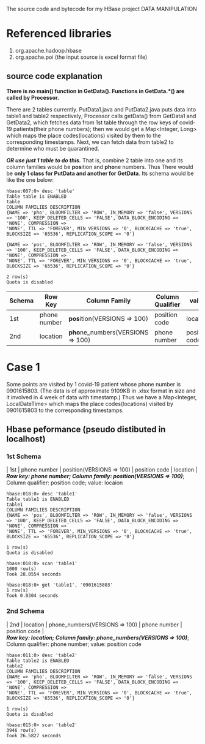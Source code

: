 The source code and bytecode for my HBase project DATA MANIPULATION

# Referenced libraries
1. org.apache.hadoop.hbase
2. org.apache.poi (the input source is excel format file)

## source code explanation
**There is no main() function in GetData(). Functions in GetData.*() are called by Processor.**

There are 2 tables currently. PutData1.java and PutData2.java puts data into table1 and table2 respectively; Processor calls getData() from GetData1 and GetData2, which fetches data from 1st table through the row keys of covid-19 patients(their phone numbers); then we would get a Map<Integer, Long> which maps the place codes(locations) visited by them to the corresponding timestamps. Next, we can fetch data from table2 to determine who must be quarantined. 

***OR use just 1 table to do this.*** That is, combine 2 table into one and its column families would be **pos**ition and **pho**ne numbers. Thus There would be **only 1 class for PutData and another for GetData**. Its schema would be like the one below:
```
hbase:007:0> desc 'table'
Table table is ENABLED
table
COLUMN FAMILIES DESCRIPTION
{NAME => 'pho', BLOOMFILTER => 'ROW', IN_MEMORY => 'false', VERSIONS => '100', KEEP_DELETED_CELLS => 'FALSE', DATA_BLOCK_ENCODING => 'NONE', COMPRESSION =>
'NONE', TTL => 'FOREVER', MIN_VERSIONS => '0', BLOCKCACHE => 'true', BLOCKSIZE => '65536', REPLICATION_SCOPE => '0'}

{NAME => 'pos', BLOOMFILTER => 'ROW', IN_MEMORY => 'false', VERSIONS => '100', KEEP_DELETED_CELLS => 'FALSE', DATA_BLOCK_ENCODING => 'NONE', COMPRESSION =>
'NONE', TTL => 'FOREVER', MIN_VERSIONS => '0', BLOCKCACHE => 'true', BLOCKSIZE => '65536', REPLICATION_SCOPE => '0'}

2 row(s)
Quota is disabled
```

| Schema | Row Key | Column Family | Column Qualifier | value |
| --- | --- | --- | --- | --- |
| 1st | phone number | **pos**ition(VERSIONS => 100) | position code | location |
| 2nd | location | **pho**ne_numbers(VERSIONS => 100) | phone number | position code |

# Case 1
Some points are visited by 1 covid-19 patient whose phone number is 0901615803. (The data is of approximate 9109KB in .xlsx format in size and it involved in 4 week of data with timestamp.) Thus we have a Map<Integer, LocalDateTime> which maps the place codes(locations) visited by 0901615803 to the corresponding timestamps.

## Hbase peformance (pseudo distibuted in localhost)
### 1st Schema
| 1st | phone number | position(VERSIONS => 100) | position code | location |  
***Row key: phone number; Column family: position(VERSIONS => 100)***; Column qualifier: position code; value: locaion
```
hbase:018:0> desc 'table1'
Table table1 is ENABLED
table1
COLUMN FAMILIES DESCRIPTION
{NAME => 'pos', BLOOMFILTER => 'ROW', IN_MEMORY => 'false', VERSIONS => '100', KEEP_DELETED_CELLS => 'FALSE', DATA_BLOCK_ENCODING => 'NONE', COMPRESSION =>
'NONE', TTL => 'FOREVER', MIN_VERSIONS => '0', BLOCKCACHE => 'true', BLOCKSIZE => '65536', REPLICATION_SCOPE => '0'}

1 row(s)
Quota is disabled
```
```
hbase:018:0> scan 'table1'
1000 row(s)
Took 28.0554 seconds
```
```
hbase:018:0> get 'table1', '0901615803'
1 row(s)
Took 0.0304 seconds
```
### 2nd Schema
| 2nd | location | phone_numbers(VERSIONS => 100) | phone number | position code |  
***Row key: location; Column family: phone_numbers(VERSIONS => 100)***; Column qualifier: phone number; value: position code
```
hbase:011:0> desc 'table2'
Table table2 is ENABLED
table2
COLUMN FAMILIES DESCRIPTION
{NAME => 'pho', BLOOMFILTER => 'ROW', IN_MEMORY => 'false', VERSIONS => '100', KEEP_DELETED_CELLS => 'FALSE', DATA_BLOCK_ENCODING => 'NONE', COMPRESSION =>
'NONE', TTL => 'FOREVER', MIN_VERSIONS => '0', BLOCKCACHE => 'true', BLOCKSIZE => '65536', REPLICATION_SCOPE => '0'}

1 row(s)
Quota is disabled
```
```
hbase:015:0> scan 'table2'
3946 row(s)
Took 26.5827 seconds
```
```
```

